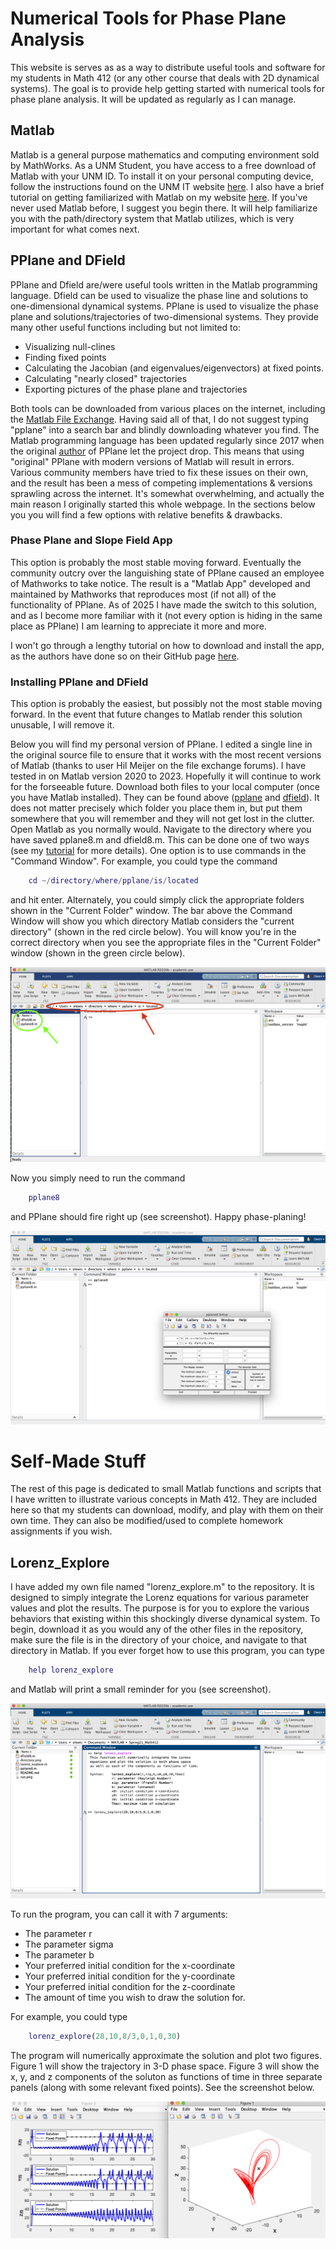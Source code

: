 <h1>Numerical Tools for Phase Plane Analysis</h1>

This website is serves as as a way to distribute useful tools and software for my students in Math 412 (or any other course that deals with 2D dynamical systems). 
The goal is to provide help getting started with numerical tools for phase plane analysis. 
It will be updated as regularly as I can manage. 


<h2>Matlab</h2>

Matlab is a general purpose mathematics and computing environment sold by MathWorks.
As a UNM Student, you have access to a free download of Matlab with your UNM ID. 
To install it on your personal computing device, follow the instructions found on the UNM IT website [here](http://it.unm.edu/download/). 
I also have a brief tutorial on getting familiarized with Matlab on my website [here](https://owenlewis.github.io/MatlabTutorial/). 
If you've never used Matlab before, I suggest you begin there. 
It will help familiarize you with the path/directory system that Matlab utilizes, which is very important for what comes next. 


<h2>PPlane and DField</h2>

PPlane and Dfield are/were useful tools written in the Matlab programming language. 
Dfield can be used to visualize the phase line and solutions to one-dimensional dynamical systems.
PPlane is used to visualize the phase plane and solutions/trajectories of two-dimensional systems. 
They provide many other useful functions including but not limited to:
* Visualizing null-clines
* Finding fixed points
* Calculating the Jacobian (and eigenvalues/eigenvectors) at fixed points.
* Calculating "nearly closed" trajectories
* Exporting pictures of the phase plane and trajectories

Both tools can be downloaded from various places on the internet, including the [Matlab File Exchange](https://www.mathworks.com/matlabcentral/fileexchange/). 
Having said all of that, I do not suggest typing "pplane" into a search bar and blindly downloading whatever you find. 
The Matlab programming language has been updated regularly since 2017 when the original [author](https://math.rice.edu/~polking/odesoft/) of PPlane let the project drop. 
This means that using "original" PPlane with modern versions of Matlab will result in errors. 
Various community members have tried to fix these issues on their own, and the result has been a mess of competing implementations & versions sprawling across the internet. 
It's somewhat overwhelming, and actually the main reason I originally started this whole webpage. 
In the sections below you you will find a few options with relative benefits & drawbacks. 

<h3>Phase Plane and Slope Field App</h3>
This option is probably the most stable moving forward. 
Eventually the community outcry over the languishing state of PPlane caused an employee of Mathworks to take notice. 
The result is a "Matlab App" developed and maintained by Mathworks that reproduces most (if not all) of the functionality of PPlane. 
As of 2025 I have made the switch to this solution, and as I become more familiar with it (not every option is hiding in the same place as PPlane) I am learning to appreciate it more and more. 

I won't go through a lengthy tutorial on how to download and install the app, as the authors have done so on their GitHub page [here](https://github.com/MathWorks-Teaching-Resources/Phase-Plane-and-Slope-Field). 

<h3>Installing PPlane and DField</h3>
This option is probably the easiest, but possibly not the most stable moving forward. 
In the event that future changes to Matlab render this solution unusable, I will remove it. 

Below you will find my personal version of PPlane. 
I edited a single line in the original source file to ensure that it works with the most recent versions of Matlab (thanks to user Hil Meijer on the file exchange forums). 
I have tested in on Matlab version 2020 to 2023.
Hopefully it will continue to work for the forseeable future.
Download both files to your local computer (once you have Matlab installed). 
They can be found above ([pplane](https://github.com/OwenLewis/Spring21_Math412/blob/master/pplane8.m) and [dfield](https://github.com/OwenLewis/Spring21_Math412/blob/master/dfield8.m)).
It does not matter precisely which folder you place them in, but put them somewhere that you will remember and they will not get lost in the clutter. 
Open Matlab as you normally would. 
Navigate to the directory where you have saved pplane8.m and dfield8.m. 
This can be done one of two ways (see my [tutorial](https://owenlewis.github.io/MatlabTutorial/) for more details).
One option is to use commands in the "Command Window".
For example, you could type the command

```matlab
	cd ~/directory/where/pplane/is/located

```
and hit enter. 
Alternately, you could simply click the appropriate folders shown in the "Current Folder" window. 
The bar above the Command Window will show you which directory Matlab considers the "current directory" (shown in the red circle below). 
You will know you're in the correct directory when you see the appropriate files in the "Current Folder" window (shown in the green circle below).

![Alt Text](./directory.png)

Now you simply need to run the command
```matlab
	pplane8
```
and PPlane should fire right up (see screenshot). 
Happy phase-planing!

![Alt Text](./run.png)

<h1>Self-Made Stuff</h1>
The rest of this page is dedicated to small Matlab functions and scripts that I have written to illustrate various concepts in Math 412. 
They are included here so that my students can download, modify, and play with them on their own time. They can also be modified/used to complete homework assignments if you wish. 

<h2>Lorenz_Explore</h2>
I have added my own file named "lorenz_explore.m" to the repository. 
It is designed to simply integrate the Lorenz equations for various parameter values and plot the results. 
The purpose is for you to explore the various behaviors that existing within this shockingly diverse dynamical system. 
To begin, download it as you would any of the other files in the repository, make sure the file is in the directory of your choice, and navigate to that directory in Matlab. 
If you ever forget how to use this program, you can type 

```matlab
	help lorenz_explore
```
and Matlab will print a small reminder for you (see screenshot). 

![Alt Text](./explore.png)

To run the program, you can call it with 7 arguments:
* The parameter r
* The parameter sigma
* The parameter b
* Your preferred initial condition for the x-coordinate
* Your preferred initial condition for the y-coordinate
* Your preferred initial condition for the z-coordinate
* The amount of time you wish to draw the solution for.

For example, you could type

```matlab
	lorenz_explore(28,10,8/3,0,1,0,30)
```

The program will numerically approximate the solution and plot two figures. 
Figure 1 will show the trajectory in 3-D phase space.
Figure 3 will show the x, y, and z components of the soluton as functions of time in three separate panels (along with some relevant fixed points).
See the screenshot below.

![Alt Text](./results.png)
